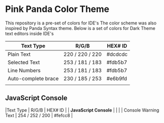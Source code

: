# Pink Panda Color Theme
 This repository is a pre-set of colors for IDE's The color scheme was also inspired by Panda Syntax theme. Below is a set of colors for Dark Theme text editors inside IDE's


|Text Type                 | R/G/B               | HEX# ID                |
|--------------------------|---------------------|------------------------|
| Plain Text               |  220 / 220 / 220    | #dcdcdc                |
| Selected Text            |  253 / 181 / 183    | #fdb5b7                |
| Line Numbers             |  253 / 181 / 183    | #fdb5b7                |
| Auto-complete brace      |  230 / 185 / 253    | #e6b9fd                |
|                          |                     |                        |

## JavaScript Console

|Text Type                 | R/G/B               | HEX# ID                |
| **JavaScript Console**   |                     |                        |
| Console Warning Text     |  254 / 252 / 200    | #fefcc8                |
